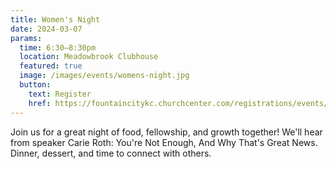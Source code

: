 ```yaml
---
title: Women's Night
date: 2024-03-07
params:
  time: 6:30–8:30pm
  location: Meadowbrook Clubhouse
  featured: true
  image: /images/events/womens-night.jpg
  button:
    text: Register
    href: https://fountaincitykc.churchcenter.com/registrations/events/2128231
---
```


Join us for a great night of food, fellowship, and growth together! We'll hear from speaker Carie Roth: You're Not Enough, And Why That's Great News. Dinner, dessert, and time to connect with others.
